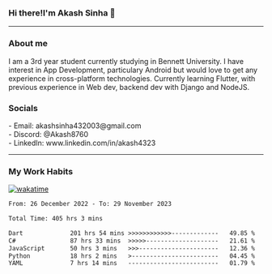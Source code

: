 <h3>Hi there!I'm Akash Sinha 👋</h3>

--- 

<h3>About me</h3>
I am a 3rd year student currently studying in Bennett University. I have interest in App Development, particulary Android but would love to get any experience in cross-platform technologies. Currently learning Flutter, with previous experience in Web dev, backend dev with Django and NodeJS.

<h3>Socials</h3>
 - Email: akashsinha432003@gmail.com<br>
 - Discord: @Akash8760<br>
 - LinkedIn: www.linkedin.com/in/akash4323<br>


---

<h3>My Work Habits</h3>

[![wakatime](https://wakatime.com/badge/user/938b2951-49cf-4810-9b9e-c17cde3d3343.svg)](https://wakatime.com/@938b2951-49cf-4810-9b9e-c17cde3d3343)

<!--START_SECTION:waka-->

```txt
From: 26 December 2022 - To: 29 November 2023

Total Time: 405 hrs 3 mins

Dart             201 hrs 54 mins >>>>>>>>>>>>-------------   49.85 %
C#               87 hrs 33 mins  >>>>>--------------------   21.61 %
JavaScript       50 hrs 3 mins   >>>----------------------   12.36 %
Python           18 hrs 2 mins   >------------------------   04.45 %
YAML             7 hrs 14 mins   -------------------------   01.79 %
```

<!--END_SECTION:waka-->


